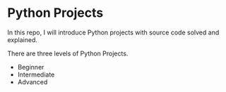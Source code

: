 
# Python Projects

In this repo, I will introduce Python projects with source code solved and explained.

There are three levels of Python Projects.

- Beginner
 - Intermediate
 - Advanced

 


